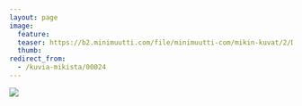 ```yaml
---
layout: page
image:
  feature:
  teaser: https://b2.minimuutti.com/file/minimuutti-com/mikin-kuvat/2/DSC07458-245px.jpg
  thumb:
redirect_from:
  - /kuvia-mikista/00024
---
```


![](https://b2.minimuutti.com/file/minimuutti-com/mikin-kuvat/2/DSC07458-800px.jpg)
